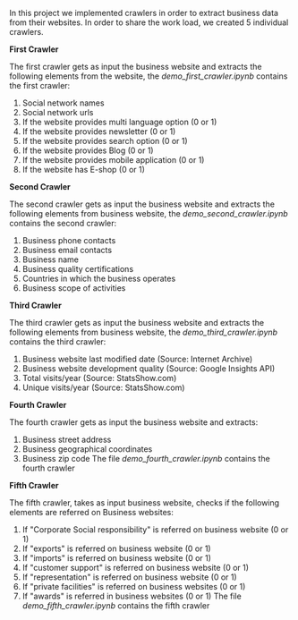 In this project we implemented crawlers in order to extract business data from their websites. In order to share the work load, we created 5 individual crawlers.

**First Crawler**

The first crawler gets as input the business website and extracts the following elements from the website, the *demo_first_crawler.ipynb* contains the first crawler:
1. Social network names
2. Social network urls
3. If the website provides multi language option (0 or 1)
4. If the website provides newsletter (0 or 1)
5. If the website provides search option (0 or 1)
6. If the website provides Blog (0 or 1)
7. If the website provides mobile application (0 or 1)
8. If the website has E-shop (0 or 1)

**Second Crawler**

The second crawler gets as input the business website and extracts the following elements from business website, the *demo_second_crawler.ipynb* contains the second crawler:
1. Business phone contacts
2. Business email contacts
3. Business name
4. Business quality certifications
5. Countries in which the business operates
6. Business scope of activities

**Third Crawler**

The third crawler gets as input the business website and extracts the following elements from business website, the *demo_third_crawler.ipynb* contains the third crawler:
1. Business website last modified date (Source: Internet Archive)
2. Business website development quality (Source: Google Insights API)
3. Total visits/year (Source: StatsShow.com)
4. Unique visits/year (Source: StatsShow.com)

**Fourth Crawler**

The fourth crawler gets as input the business website and extracts:
1. Business street address
2. Business geographical coordinates
3. Business zip code
The file *demo_fourth_crawler.ipynb* contains the fourth crawler

**Fifth Crawler**

The fifth crawler, takes as input business website, checks if the following elements are referred on Business websites:
1. If "Corporate Social responsibility" is referred on business website (0 or 1)
2. If "exports" is referred on business website (0 or 1)
3. If "imports" is referred on business website (0 or 1)
4. If "customer support" is referred on business website (0 or 1)
5. If "representation" is referred on business website (0 or 1)
6. If "private facilities" is referred on business websites (0 or 1)
7. If "awards" is referred in business websites (0 or 1)
The file *demo_fifth_crawler.ipynb* contains the fifth crawler
